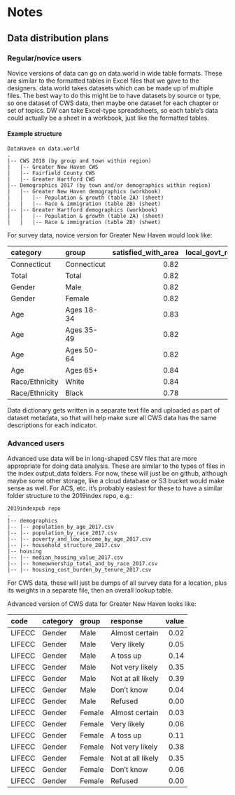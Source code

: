 Notes
================

## Data distribution plans

### Regular/novice users

Novice versions of data can go on data.world in wide table formats.
These are similar to the formatted tables in Excel files that we gave to
the designers. data.world takes datasets which can be made up of
multiple files. The best way to do this might be to have datasets by
source or type, so one dataset of CWS data, then maybe one dataset for
each chapter or set of topics. DW can take Excel-type spreadsheets, so
each table’s data could actually be a sheet in a workbook, just like the
formatted tables.

#### Example structure

    DataHaven on data.world
    .
    |-- CWS 2018 (by group and town within region)
    |   |-- Greater New Haven CWS
    |   |-- Fairfield County CWS
    |   |-- Greater Hartford CWS
    |-- Demographics 2017 (by town and/or demographics within region)
    |   |-- Greater New Haven demographics (workbook)
    |   |   |-- Population & growth (table 2A) (sheet)
    |   |   |-- Race & immigration (table 2B) (sheet)
    |-- |-- Greater Hartford demographics (workbook)
    |   |   |-- Population & growth (table 2A) (sheet)
    |   |   |-- Race & immigration (table 2B) (sheet)

For survey data, novice version for Greater New Haven would look like:

| category       | group       | satisfied\_with\_area | local\_govt\_responsive | police\_approval | suitable\_employment |
| :------------- | :---------- | --------------------: | ----------------------: | ---------------: | -------------------: |
| Connecticut    | Connecticut |                  0.82 |                    0.51 |             0.78 |                 0.50 |
| Total          | Total       |                  0.82 |                    0.48 |             0.75 |                 0.49 |
| Gender         | Male        |                  0.82 |                    0.47 |             0.76 |                 0.49 |
| Gender         | Female      |                  0.82 |                    0.49 |             0.75 |                 0.49 |
| Age            | Ages 18-34  |                  0.83 |                    0.42 |             0.67 |                 0.49 |
| Age            | Ages 35-49  |                  0.82 |                    0.48 |             0.74 |                 0.50 |
| Age            | Ages 50-64  |                  0.82 |                    0.44 |             0.78 |                 0.46 |
| Age            | Ages 65+    |                  0.84 |                    0.60 |             0.85 |                 0.51 |
| Race/Ethnicity | White       |                  0.84 |                    0.52 |             0.83 |                 0.52 |
| Race/Ethnicity | Black       |                  0.78 |                    0.31 |             0.60 |                 0.39 |

Data dictionary gets written in a separate text file and uploaded as
part of dataset metadata, so that will help make sure all CWS data has
the same descriptions for each indicator.

### Advanced users

Advanced use data will be in long-shaped CSV files that are more
appropriate for doing data analysis. These are similar to the types of
files in the index output\_data folders. For now, these will just be on
github, although maybe some other storage, like a cloud database or S3
bucket would make sense as well. For ACS, etc. it’s probably easiest for
these to have a similar folder structure to the 2019index repo, e.g.:

    2019indexpub repo
    .
    |-- demographics
    |-- |-- population_by_age_2017.csv
    |-- |-- population_by_race_2017.csv
    |-- |-- poverty_and_low_income_by_age_2017.csv
    |-- |-- household_structure_2017.csv
    |-- housing
    |-- |-- median_housing_value_2017.csv
    |-- |-- homeownership_total_and_by_race_2017.csv
    |-- |-- housing_cost_burden_by_tenure_2017.csv

For CWS data, these will just be dumps of all survey data for a
location, plus its weights in a separate file, then an overall lookup
table.

Advanced version of CWS data for Greater New Haven looks like:

| code   | category | group  | response          | value |
| :----- | :------- | :----- | :---------------- | ----: |
| LIFECC | Gender   | Male   | Almost certain    |  0.02 |
| LIFECC | Gender   | Male   | Very likely       |  0.05 |
| LIFECC | Gender   | Male   | A toss up         |  0.14 |
| LIFECC | Gender   | Male   | Not very likely   |  0.35 |
| LIFECC | Gender   | Male   | Not at all likely |  0.39 |
| LIFECC | Gender   | Male   | Don’t know        |  0.04 |
| LIFECC | Gender   | Male   | Refused           |  0.00 |
| LIFECC | Gender   | Female | Almost certain    |  0.03 |
| LIFECC | Gender   | Female | Very likely       |  0.06 |
| LIFECC | Gender   | Female | A toss up         |  0.11 |
| LIFECC | Gender   | Female | Not very likely   |  0.38 |
| LIFECC | Gender   | Female | Not at all likely |  0.35 |
| LIFECC | Gender   | Female | Don’t know        |  0.06 |
| LIFECC | Gender   | Female | Refused           |  0.00 |
